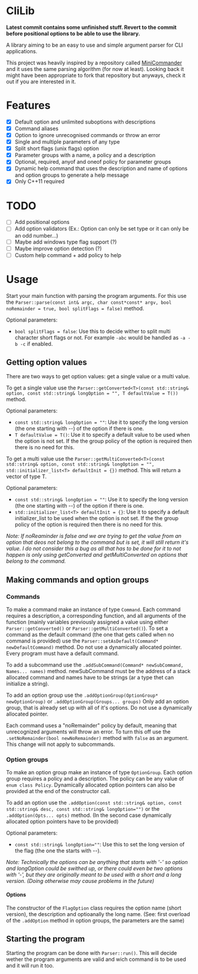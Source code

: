 # CliLib
**Latest commit contains some unfinished stuff. Revert to the commit before positional options to be able to use the library.**

A library aiming to be an easy to use and simple argument parser for CLI applications.

This project was heavily inspired by a repository called [MiniCommander](https://github.com/MichaelGrupp/MiniCommander) and it uses the same parsing algorithm (for now at least). Looking back it might have been appropriate to fork that repository but anyways, check it out if you are interested in it.
# Features
 - [x] Default option and unlimited suboptions with descriptions
 - [x] Command aliases
 - [x] Option to ignore unrecognised commands or throw an error
 - [x] Single and multiple parameters of any type
 - [x] Split short flags (unix flags) option
 - [x] Parameter groups with a name, a policy and a description
 - [x] Optional, required, anyof and oneof policy for parameter groups
 - [x] Dynamic help command that uses the description and name of options and option groups to generate a help message
 - [x] Only C++11 required
# TODO
 - [ ] Add positional options
 - [ ] Add option validators (Ex.: Option can only be set type or it can only be an odd number...)
 - [ ] Maybe add windows type flag support (?)
 - [ ] Maybe improve option detection (?)
 - [ ] Custom help command + add policy to help
# Usage
Start your main function with parsing the program arguments. For this use the `Parser::parse(const int& argc, char const*const* argv, bool noRemainder = true, bool splitFlags = false)` method.

Optional parameters:
 - `bool splitFlags = false`: Use this to decide wither to split multi character short flags or not. For example `-abc` would be handled as `-a -b -c` if enabled.

## Getting option values
There are two ways to get option values: get a single value or a multi value.

To get a single value use the `Parser::getConverted<T>(const std::string& option, const std::string& longOption = "", T defaultValue = T())` method.

Optional parameters:
 - `const std::string& longOption = ""`: Use it to specify the long version (the one starting with --) of the option if there is one.
 - `T defaultValue = T()`: Use it to specify a default value to be used when the option is not set. If the the group policy of the option is required then there is no need for this.

To get a multi value use the `Parser::getMultiConverted<T>(const std::string& option, const std::string& longOption = "", std::initializer_list<T> defaultInit = {})` method. This will return a vector of type T.

Optional parameters:
 - `const std::string& longOption = ""`: Use it to specify the long version (the one starting with --) of the option if there is one.
 - `std::initializer_list<T> defaultInit = {}`: Use it to specify a default initializer_list to be used when the option is not set. If the the group policy of the option is required then there is no need for this.

*Note: If noReaminder is false and we are trying to get the value from an option that deos not belong to the command but is set, it will still return it's value. I do not consider this a bug as all that has to be done for it to not happen is only using getConverted and getMultiConverted on options that belong to the command.*
## Making commands and option groups
### Commands
To make a command make an instance of type `Command`. Each command requires a description, a corresponding function, and all arguments of the function (mainly variables previously assigned a value using either `Parser::getConverted()` or `Parser::getMultiConverted()`). To set a command as the default command (the one that gets called when no command is provided) use the `Parser::setAsDefault(Command* newDefaultCommand)` method. Do not use a dynamically allocated pointer. Every program must have a default command.

To add a subcommand use the `.addSubCommand(Command* newSubCommand, Names... names)` method. newSubCommand must be the address of a stack allocated command and names have to be strings (ar a type thet can initialize a string).

To add an option group use the `.addOptionGroup(OptionGroup* newOptionGroup)` or `.addOptionGroup(Groups... groups)` Only add an option group, that is already set up with all of it's options. Do not use a dynamically allocated pointer.

Each command uses a "noRemainder" policy by default, meaning that unrecognized arguments will throw an error. To turn this off use the `.setNoRemainder(bool newNoRemainder)` method with `false` as an argument. This change will not apply to subcommands. 

### Option groups

To make an option group make an instance of type `OptionGroup`. Each option group requires a policy and a description. The policy can be any value of `enum class Policy`. Dynamically allocated option pointers can also be provided at the end of the constructor call.

To add an option use the `.addOption(const std::string& option, const std::string& desc, const std::string& longOption="")` or the `.addOption(Opts... opts)` method. (In the second case dynamically allocated option pointers have to be provided)

Optional parameters:
 - `const std::string& longOption=""`: Use this to set the long version of the flag (the one the starts with --).
   
*Note: Technically the options can be anything that starts with '-' so option and longOption could be swithed up, or there could even be two options with '-', but they are originally meant to be used with a short and a long version. (Doing otherwise may cause problems in the future)*
#### Options
The constructor of the `FlagOption` class requires the option name (short version), the description and optioanally the long name. (See: first overload of the `.addOption` method in option groups, the parameters are the same)
## Starting the program
Starting the program can be done with `Parser::run()`. This will decide wether the program arguments are valid and wich command is to be used and it will run it too.